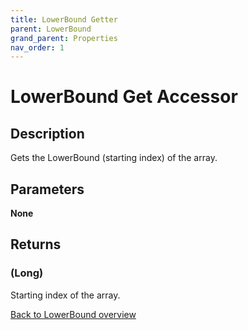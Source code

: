 ```yaml
---
title: LowerBound Getter
parent: LowerBound
grand_parent: Properties
nav_order: 1
---
```


# LowerBound Get Accessor

## Description
Gets the LowerBound (starting index) of the array.

## Parameters
**None**

## Returns
### (Long) 
Starting index of the array.

[Back to LowerBound overview](https://senipah.github.io/VBA-Better-Array/api/properties/lowerbound/)